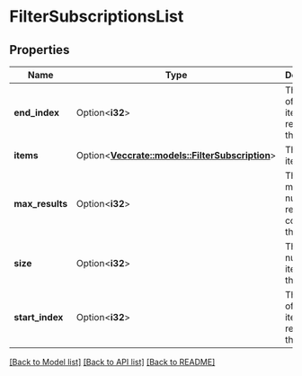 # FilterSubscriptionsList

## Properties

Name | Type | Description | Notes
------------ | ------------- | ------------- | -------------
**end_index** | Option<**i32**> | The index of the last item returned on the page. | [optional][readonly]
**items** | Option<[**Vec<crate::models::FilterSubscription>**](FilterSubscription.md)> | The list of items. | [optional][readonly]
**max_results** | Option<**i32**> | The maximum number of results that could be on the page. | [optional][readonly]
**size** | Option<**i32**> | The number of items on the page. | [optional][readonly]
**start_index** | Option<**i32**> | The index of the first item returned on the page. | [optional][readonly]

[[Back to Model list]](../README.md#documentation-for-models) [[Back to API list]](../README.md#documentation-for-api-endpoints) [[Back to README]](../README.md)


